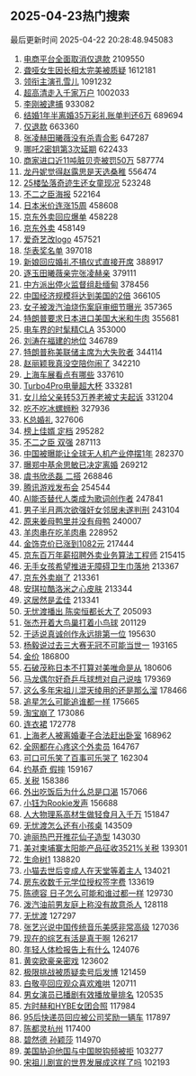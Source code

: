 ## 2025-04-23热门搜索 
最后更新时间 2025-04-22 20:28:48.945083 
1. [电商平台全面取消仅退款](https://s.weibo.com/weibo?q=%23%E7%94%B5%E5%95%86%E5%B9%B3%E5%8F%B0%E5%85%A8%E9%9D%A2%E5%8F%96%E6%B6%88%E4%BB%85%E9%80%80%E6%AC%BE%23&t=31&band_rank=1&Refer=top) 2109550
1. [聋哑女生因长相太完美被质疑](https://s.weibo.com/weibo?q=%23%E8%81%8B%E5%93%91%E5%A5%B3%E7%94%9F%E5%9B%A0%E9%95%BF%E7%9B%B8%E5%A4%AA%E5%AE%8C%E7%BE%8E%E8%A2%AB%E8%B4%A8%E7%96%91%23&t=31&band_rank=1&Refer=top) 1612181
1. [领衔主演孔雪儿](https://s.weibo.com/weibo?q=%23%E9%A2%86%E8%A1%94%E4%B8%BB%E6%BC%94%E5%AD%94%E9%9B%AA%E5%84%BF%23&t=31&band_rank=2&Refer=top) 1091232
1. [超高清走入千家万户](https://s.weibo.com/weibo?q=%23%E8%B6%85%E9%AB%98%E6%B8%85%E8%B5%B0%E5%85%A5%E5%8D%83%E5%AE%B6%E4%B8%87%E6%88%B7%23&t=31&band_rank=3&Refer=top) 1002033
1. [李刚被逮捕](https://s.weibo.com/weibo?q=%23%E6%9D%8E%E5%88%9A%E8%A2%AB%E9%80%AE%E6%8D%95%23&t=31&band_rank=4&Refer=top) 933082
1. [结婚1年半离婚35万彩礼账单判还6万](https://s.weibo.com/weibo?q=%23%E7%BB%93%E5%A9%9A1%E5%B9%B4%E5%8D%8A%E7%A6%BB%E5%A9%9A35%E4%B8%87%E5%BD%A9%E7%A4%BC%E8%B4%A6%E5%8D%95%E5%88%A4%E8%BF%986%E4%B8%87%23&t=31&band_rank=5&Refer=top) 689694
1. [仅退款](https://s.weibo.com/weibo?q=%E4%BB%85%E9%80%80%E6%AC%BE&t=31&band_rank=4&Refer=top) 663360
1. [张凌赫田曦薇没有杀青合影](https://s.weibo.com/weibo?q=%23%E5%BC%A0%E5%87%8C%E8%B5%AB%E7%94%B0%E6%9B%A6%E8%96%87%E6%B2%A1%E6%9C%89%E6%9D%80%E9%9D%92%E5%90%88%E5%BD%B1%23&t=31&band_rank=6&Refer=top) 647287
1. [哪吒2密钥第3次延期](https://s.weibo.com/weibo?q=%23%E5%93%AA%E5%90%922%E5%AF%86%E9%92%A5%E7%AC%AC3%E6%AC%A1%E5%BB%B6%E6%9C%9F%23&t=31&band_rank=7&Refer=top) 622433
1. [商家进口近11吨脏贝壳被罚50万](https://s.weibo.com/weibo?q=%23%E5%95%86%E5%AE%B6%E8%BF%9B%E5%8F%A3%E8%BF%9111%E5%90%A8%E8%84%8F%E8%B4%9D%E5%A3%B3%E8%A2%AB%E7%BD%9A50%E4%B8%87%23&t=31&band_rank=8&Refer=top) 587774
1. [龙丹妮觉得赵露思是天选桑稚](https://s.weibo.com/weibo?q=%E9%BE%99%E4%B8%B9%E5%A6%AE%E8%A7%89%E5%BE%97%E8%B5%B5%E9%9C%B2%E6%80%9D%E6%98%AF%E5%A4%A9%E9%80%89%E6%A1%91%E7%A8%9A&t=31&band_rank=5&Refer=top) 556474
1. [25楼坠落奇迹生还女童现况](https://s.weibo.com/weibo?q=%2325%E6%A5%BC%E5%9D%A0%E8%90%BD%E5%A5%87%E8%BF%B9%E7%94%9F%E8%BF%98%E5%A5%B3%E7%AB%A5%E7%8E%B0%E5%86%B5%23&t=31&band_rank=6&Refer=top) 523248
1. [不二之臣海报](https://s.weibo.com/weibo?q=%23%E4%B8%8D%E4%BA%8C%E4%B9%8B%E8%87%A3%E6%B5%B7%E6%8A%A5%23&t=31&band_rank=9&Refer=top) 522164
1. [日本米价连涨15周](https://s.weibo.com/weibo?q=%23%E6%97%A5%E6%9C%AC%E7%B1%B3%E4%BB%B7%E8%BF%9E%E6%B6%A815%E5%91%A8%23&t=31&band_rank=10&Refer=top) 458608
1. [京东外卖回应爆单](https://s.weibo.com/weibo?q=%23%E4%BA%AC%E4%B8%9C%E5%A4%96%E5%8D%96%E5%9B%9E%E5%BA%94%E7%88%86%E5%8D%95%23&t=31&band_rank=11&Refer=top) 458228
1. [京东外卖](https://s.weibo.com/weibo?q=%E4%BA%AC%E4%B8%9C%E5%A4%96%E5%8D%96&t=31&band_rank=12&Refer=top) 458149
1. [爱奇艺改logo](https://s.weibo.com/weibo?q=%23%E7%88%B1%E5%A5%87%E8%89%BA%E6%94%B9logo%23&t=31&band_rank=13&Refer=top) 457521
1. [华表奖名单](https://s.weibo.com/weibo?q=%23%E5%8D%8E%E8%A1%A8%E5%A5%96%E5%90%8D%E5%8D%95%23&t=31&band_rank=14&Refer=top) 397018
1. [新娘回应婚礼不搞仪式直接开席](https://s.weibo.com/weibo?q=%23%E6%96%B0%E5%A8%98%E5%9B%9E%E5%BA%94%E5%A9%9A%E7%A4%BC%E4%B8%8D%E6%90%9E%E4%BB%AA%E5%BC%8F%E7%9B%B4%E6%8E%A5%E5%BC%80%E5%B8%AD%23&t=31&band_rank=7&Refer=top) 388917
1. [逐玉田曦薇亲完张凌赫亲](https://s.weibo.com/weibo?q=%E9%80%90%E7%8E%89%E7%94%B0%E6%9B%A6%E8%96%87%E4%BA%B2%E5%AE%8C%E5%BC%A0%E5%87%8C%E8%B5%AB%E4%BA%B2&t=31&band_rank=8&Refer=top) 379111
1. [中方派出停火监督组赴缅甸](https://s.weibo.com/weibo?q=%23%E4%B8%AD%E6%96%B9%E6%B4%BE%E5%87%BA%E5%81%9C%E7%81%AB%E7%9B%91%E7%9D%A3%E7%BB%84%E8%B5%B4%E7%BC%85%E7%94%B8%23&t=31&band_rank=9&Refer=top) 378456
1. [中国经济规模将达到美国的2倍](https://s.weibo.com/weibo?q=%23%E4%B8%AD%E5%9B%BD%E7%BB%8F%E6%B5%8E%E8%A7%84%E6%A8%A1%E5%B0%86%E8%BE%BE%E5%88%B0%E7%BE%8E%E5%9B%BD%E7%9A%842%E5%80%8D%23&t=31&band_rank=10&Refer=top) 366105
1. [女子被泼汽油烧伤案庭审细节曝光](https://s.weibo.com/weibo?q=%23%E5%A5%B3%E5%AD%90%E8%A2%AB%E6%B3%BC%E6%B1%BD%E6%B2%B9%E7%83%A7%E4%BC%A4%E6%A1%88%E5%BA%AD%E5%AE%A1%E7%BB%86%E8%8A%82%E6%9B%9D%E5%85%89%23&t=31&band_rank=15&Refer=top) 357365
1. [特朗普要求日本进口美国大米和牛肉](https://s.weibo.com/weibo?q=%23%E7%89%B9%E6%9C%97%E6%99%AE%E8%A6%81%E6%B1%82%E6%97%A5%E6%9C%AC%E8%BF%9B%E5%8F%A3%E7%BE%8E%E5%9B%BD%E5%A4%A7%E7%B1%B3%E5%92%8C%E7%89%9B%E8%82%89%23&t=31&band_rank=16&Refer=top) 355681
1. [电车界的时髦精CLA](https://s.weibo.com/weibo?q=%23%E7%94%B5%E8%BD%A6%E7%95%8C%E7%9A%84%E6%97%B6%E9%AB%A6%E7%B2%BECLA%23&t=31&band_rank=17&Refer=top) 353000
1. [刘涛在福建的地位](https://s.weibo.com/weibo?q=%E5%88%98%E6%B6%9B%E5%9C%A8%E7%A6%8F%E5%BB%BA%E7%9A%84%E5%9C%B0%E4%BD%8D&t=31&band_rank=18&Refer=top) 346789
1. [特朗普称美联储主席为大失败者](https://s.weibo.com/weibo?q=%23%E7%89%B9%E6%9C%97%E6%99%AE%E7%A7%B0%E7%BE%8E%E8%81%94%E5%82%A8%E4%B8%BB%E5%B8%AD%E4%B8%BA%E5%A4%A7%E5%A4%B1%E8%B4%A5%E8%80%85%23&t=31&band_rank=19&Refer=top) 344114
1. [赵丽颖我真没空陪你闹了](https://s.weibo.com/weibo?q=%E8%B5%B5%E4%B8%BD%E9%A2%96%E6%88%91%E7%9C%9F%E6%B2%A1%E7%A9%BA%E9%99%AA%E4%BD%A0%E9%97%B9%E4%BA%86&t=31&band_rank=11&Refer=top) 342210
1. [上海车展看点有哪些](https://s.weibo.com/weibo?q=%E4%B8%8A%E6%B5%B7%E8%BD%A6%E5%B1%95%E7%9C%8B%E7%82%B9%E6%9C%89%E5%93%AA%E4%BA%9B&t=31&band_rank=20&Refer=top) 337610
1. [Turbo4Pro电量超大杯](https://s.weibo.com/weibo?q=%23Turbo4Pro%E7%94%B5%E9%87%8F%E8%B6%85%E5%A4%A7%E6%9D%AF%23&t=31&band_rank=21&Refer=top) 333281
1. [女儿给父亲转53万养老被丈夫起诉](https://s.weibo.com/weibo?q=%23%E5%A5%B3%E5%84%BF%E7%BB%99%E7%88%B6%E4%BA%B2%E8%BD%AC53%E4%B8%87%E5%85%BB%E8%80%81%E8%A2%AB%E4%B8%88%E5%A4%AB%E8%B5%B7%E8%AF%89%23&t=31&band_rank=22&Refer=top) 331204
1. [吃不吃冰螺蛳粉](https://s.weibo.com/weibo?q=%E5%90%83%E4%B8%8D%E5%90%83%E5%86%B0%E8%9E%BA%E8%9B%B3%E7%B2%89&t=31&band_rank=23&Refer=top) 327936
1. [K总婚礼](https://s.weibo.com/weibo?q=K%E6%80%BB%E5%A9%9A%E7%A4%BC&t=31&band_rank=12&Refer=top) 327606
1. [榜上佳婿 定档](https://s.weibo.com/weibo?q=%E6%A6%9C%E4%B8%8A%E4%BD%B3%E5%A9%BF%20%E5%AE%9A%E6%A1%A3&t=31&band_rank=24&Refer=top) 295282
1. [不二之臣 双强](https://s.weibo.com/weibo?q=%E4%B8%8D%E4%BA%8C%E4%B9%8B%E8%87%A3%20%E5%8F%8C%E5%BC%BA&t=31&band_rank=25&Refer=top) 287113
1. [中国被曝能让全球无人机产业停摆1年](https://s.weibo.com/weibo?q=%23%E4%B8%AD%E5%9B%BD%E8%A2%AB%E6%9B%9D%E8%83%BD%E8%AE%A9%E5%85%A8%E7%90%83%E6%97%A0%E4%BA%BA%E6%9C%BA%E4%BA%A7%E4%B8%9A%E5%81%9C%E6%91%861%E5%B9%B4%23&t=31&band_rank=26&Refer=top) 282370
1. [曝郑中基余思敏已决定离婚](https://s.weibo.com/weibo?q=%23%E6%9B%9D%E9%83%91%E4%B8%AD%E5%9F%BA%E4%BD%99%E6%80%9D%E6%95%8F%E5%B7%B2%E5%86%B3%E5%AE%9A%E7%A6%BB%E5%A9%9A%23&t=31&band_rank=16&Refer=top) 269212
1. [虞书欣丞磊 二搭](https://s.weibo.com/weibo?q=%E8%99%9E%E4%B9%A6%E6%AC%A3%E4%B8%9E%E7%A3%8A%20%E4%BA%8C%E6%90%AD&t=31&band_rank=17&Refer=top) 268846
1. [腾讯游戏发布会](https://s.weibo.com/weibo?q=%E8%85%BE%E8%AE%AF%E6%B8%B8%E6%88%8F%E5%8F%91%E5%B8%83%E4%BC%9A&t=31&band_rank=19&Refer=top) 254544
1. [AI能否替代人类成为歌词创作者](https://s.weibo.com/weibo?q=AI%E8%83%BD%E5%90%A6%E6%9B%BF%E4%BB%A3%E4%BA%BA%E7%B1%BB%E6%88%90%E4%B8%BA%E6%AD%8C%E8%AF%8D%E5%88%9B%E4%BD%9C%E8%80%85&t=31&band_rank=20&Refer=top) 247841
1. [男子半月两次欲强奸女邻居未遂判刑](https://s.weibo.com/weibo?q=%23%E7%94%B7%E5%AD%90%E5%8D%8A%E6%9C%88%E4%B8%A4%E6%AC%A1%E6%AC%B2%E5%BC%BA%E5%A5%B8%E5%A5%B3%E9%82%BB%E5%B1%85%E6%9C%AA%E9%81%82%E5%88%A4%E5%88%91%23&t=31&band_rank=21&Refer=top) 243104
1. [原来姜母鸭里并没有母鸭](https://s.weibo.com/weibo?q=%23%E5%8E%9F%E6%9D%A5%E5%A7%9C%E6%AF%8D%E9%B8%AD%E9%87%8C%E5%B9%B6%E6%B2%A1%E6%9C%89%E6%AF%8D%E9%B8%AD%23&t=31&band_rank=22&Refer=top) 240007
1. [羊肉串在吃羊肉串](https://s.weibo.com/weibo?q=%23%E7%BE%8A%E8%82%89%E4%B8%B2%E5%9C%A8%E5%90%83%E7%BE%8A%E8%82%89%E4%B8%B2%23&t=31&band_rank=27&Refer=top) 228952
1. [金饰克价已涨到1082元](https://s.weibo.com/weibo?q=%23%E9%87%91%E9%A5%B0%E5%85%8B%E4%BB%B7%E5%B7%B2%E6%B6%A8%E5%88%B01082%E5%85%83%23&t=31&band_rank=28&Refer=top) 217444
1. [京东百万年薪招聘外卖业务算法工程师](https://s.weibo.com/weibo?q=%23%E4%BA%AC%E4%B8%9C%E7%99%BE%E4%B8%87%E5%B9%B4%E8%96%AA%E6%8B%9B%E8%81%98%E5%A4%96%E5%8D%96%E4%B8%9A%E5%8A%A1%E7%AE%97%E6%B3%95%E5%B7%A5%E7%A8%8B%E5%B8%88%23&t=31&band_rank=29&Refer=top) 215415
1. [无手女孩希望推进无障碍卫生巾落地](https://s.weibo.com/weibo?q=%23%E6%97%A0%E6%89%8B%E5%A5%B3%E5%AD%A9%E5%B8%8C%E6%9C%9B%E6%8E%A8%E8%BF%9B%E6%97%A0%E9%9A%9C%E7%A2%8D%E5%8D%AB%E7%94%9F%E5%B7%BE%E8%90%BD%E5%9C%B0%23&t=31&band_rank=30&Refer=top) 213367
1. [京东外卖崩了](https://s.weibo.com/weibo?q=%23%E4%BA%AC%E4%B8%9C%E5%A4%96%E5%8D%96%E5%B4%A9%E4%BA%86%23&t=31&band_rank=31&Refer=top) 213361
1. [安琪拉酷洛米之心皮肤](https://s.weibo.com/weibo?q=%23%E5%AE%89%E7%90%AA%E6%8B%89%E9%85%B7%E6%B4%9B%E7%B1%B3%E4%B9%8B%E5%BF%83%E7%9A%AE%E8%82%A4%23&t=31&band_rank=32&Refer=top) 213344
1. [这居然是孟佳](https://s.weibo.com/weibo?q=%E8%BF%99%E5%B1%85%E7%84%B6%E6%98%AF%E5%AD%9F%E4%BD%B3&t=31&band_rank=33&Refer=top) 213341
1. [无忧渡播出 陈奕恒都长大了](https://s.weibo.com/weibo?q=%E6%97%A0%E5%BF%A7%E6%B8%A1%E6%92%AD%E5%87%BA%20%E9%99%88%E5%A5%95%E6%81%92%E9%83%BD%E9%95%BF%E5%A4%A7%E4%BA%86&t=31&band_rank=23&Refer=top) 205093
1. [张杰开着大鸟巢打着小鸟球](https://s.weibo.com/weibo?q=%23%E5%BC%A0%E6%9D%B0%E5%BC%80%E7%9D%80%E5%A4%A7%E9%B8%9F%E5%B7%A2%E6%89%93%E7%9D%80%E5%B0%8F%E9%B8%9F%E7%90%83%23&t=31&band_rank=34&Refer=top) 201129
1. [于适说真诚创作永远排第一位](https://s.weibo.com/weibo?q=%23%E4%BA%8E%E9%80%82%E8%AF%B4%E7%9C%9F%E8%AF%9A%E5%88%9B%E4%BD%9C%E6%B0%B8%E8%BF%9C%E6%8E%92%E7%AC%AC%E4%B8%80%E4%BD%8D%23&t=31&band_rank=24&Refer=top) 195630
1. [杨毅说过去三大赛无冠不可能当世一](https://s.weibo.com/weibo?q=%23%E6%9D%A8%E6%AF%85%E8%AF%B4%E8%BF%87%E5%8E%BB%E4%B8%89%E5%A4%A7%E8%B5%9B%E6%97%A0%E5%86%A0%E4%B8%8D%E5%8F%AF%E8%83%BD%E5%BD%93%E4%B8%96%E4%B8%80%23&t=31&band_rank=35&Refer=top) 193165
1. [金价](https://s.weibo.com/weibo?q=%E9%87%91%E4%BB%B7&t=31&band_rank=36&Refer=top) 186800
1. [石破茂称日本不打算对美唯命是从](https://s.weibo.com/weibo?q=%23%E7%9F%B3%E7%A0%B4%E8%8C%82%E7%A7%B0%E6%97%A5%E6%9C%AC%E4%B8%8D%E6%89%93%E7%AE%97%E5%AF%B9%E7%BE%8E%E5%94%AF%E5%91%BD%E6%98%AF%E4%BB%8E%23&t=31&band_rank=37&Refer=top) 180606
1. [马龙偶尔好奇乒乓球想对自己说啥](https://s.weibo.com/weibo?q=%23%E9%A9%AC%E9%BE%99%E5%81%B6%E5%B0%94%E5%A5%BD%E5%A5%87%E4%B9%92%E4%B9%93%E7%90%83%E6%83%B3%E5%AF%B9%E8%87%AA%E5%B7%B1%E8%AF%B4%E5%95%A5%23&t=31&band_rank=27&Refer=top) 179369
1. [这么多年宋祖儿混天绫用的还是那么溜](https://s.weibo.com/weibo?q=%E8%BF%99%E4%B9%88%E5%A4%9A%E5%B9%B4%E5%AE%8B%E7%A5%96%E5%84%BF%E6%B7%B7%E5%A4%A9%E7%BB%AB%E7%94%A8%E7%9A%84%E8%BF%98%E6%98%AF%E9%82%A3%E4%B9%88%E6%BA%9C&t=31&band_rank=28&Refer=top) 178466
1. [追星怎么可能追谁都一样](https://s.weibo.com/weibo?q=%E8%BF%BD%E6%98%9F%E6%80%8E%E4%B9%88%E5%8F%AF%E8%83%BD%E8%BF%BD%E8%B0%81%E9%83%BD%E4%B8%80%E6%A0%B7&t=31&band_rank=30&Refer=top) 175665
1. [淘宝崩了](https://s.weibo.com/weibo?q=%E6%B7%98%E5%AE%9D%E5%B4%A9%E4%BA%86&t=31&band_rank=31&Refer=top) 173086
1. [连衣裙](https://s.weibo.com/weibo?q=%E8%BF%9E%E8%A1%A3%E8%A3%99&t=31&band_rank=32&Refer=top) 172778
1. [上海老人被离婚妻子合法赶出卧室](https://s.weibo.com/weibo?q=%23%E4%B8%8A%E6%B5%B7%E8%80%81%E4%BA%BA%E8%A2%AB%E7%A6%BB%E5%A9%9A%E5%A6%BB%E5%AD%90%E5%90%88%E6%B3%95%E8%B5%B6%E5%87%BA%E5%8D%A7%E5%AE%A4%23&t=31&band_rank=33&Refer=top) 168962
1. [全网都在心疼这个外卖员](https://s.weibo.com/weibo?q=%E5%85%A8%E7%BD%91%E9%83%BD%E5%9C%A8%E5%BF%83%E7%96%BC%E8%BF%99%E4%B8%AA%E5%A4%96%E5%8D%96%E5%91%98&t=31&band_rank=34&Refer=top) 164767
1. [可口可乐笑了百事可乐哭了](https://s.weibo.com/weibo?q=%23%E5%8F%AF%E5%8F%A3%E5%8F%AF%E4%B9%90%E7%AC%91%E4%BA%86%E7%99%BE%E4%BA%8B%E5%8F%AF%E4%B9%90%E5%93%AD%E4%BA%86%23&t=31&band_rank=38&Refer=top) 162304
1. [约基奇 假摔](https://s.weibo.com/weibo?q=%E7%BA%A6%E5%9F%BA%E5%A5%87%20%E5%81%87%E6%91%94&t=31&band_rank=39&Refer=top) 159167
1. [关税](https://s.weibo.com/weibo?q=%E5%85%B3%E7%A8%8E&t=31&band_rank=35&Refer=top) 158386
1. [外出吃饭后为什么总是口渴](https://s.weibo.com/weibo?q=%E5%A4%96%E5%87%BA%E5%90%83%E9%A5%AD%E5%90%8E%E4%B8%BA%E4%BB%80%E4%B9%88%E6%80%BB%E6%98%AF%E5%8F%A3%E6%B8%B4&t=31&band_rank=40&Refer=top) 157066
1. [小钰为Rookie发声](https://s.weibo.com/weibo?q=%23%E5%B0%8F%E9%92%B0%E4%B8%BARookie%E5%8F%91%E5%A3%B0%23&t=31&band_rank=41&Refer=top) 156688
1. [人大物理系高材生做轻食月入千万](https://s.weibo.com/weibo?q=%23%E4%BA%BA%E5%A4%A7%E7%89%A9%E7%90%86%E7%B3%BB%E9%AB%98%E6%9D%90%E7%94%9F%E5%81%9A%E8%BD%BB%E9%A3%9F%E6%9C%88%E5%85%A5%E5%8D%83%E4%B8%87%23&t=31&band_rank=42&Refer=top) 151847
1. [无忧渡怎么还有小孩桌](https://s.weibo.com/weibo?q=%23%E6%97%A0%E5%BF%A7%E6%B8%A1%E6%80%8E%E4%B9%88%E8%BF%98%E6%9C%89%E5%B0%8F%E5%AD%A9%E6%A1%8C%23&t=31&band_rank=43&Refer=top) 143509
1. [迪丽热巴开推花仙子造型](https://s.weibo.com/weibo?q=%23%E8%BF%AA%E4%B8%BD%E7%83%AD%E5%B7%B4%E5%BC%80%E6%8E%A8%E8%8A%B1%E4%BB%99%E5%AD%90%E9%80%A0%E5%9E%8B%23&t=31&band_rank=44&Refer=top) 143030
1. [美对柬埔寨太阳能产品征收3521%关税](https://s.weibo.com/weibo?q=%23%E7%BE%8E%E5%AF%B9%E6%9F%AC%E5%9F%94%E5%AF%A8%E5%A4%AA%E9%98%B3%E8%83%BD%E4%BA%A7%E5%93%81%E5%BE%81%E6%94%B63521%25%E5%85%B3%E7%A8%8E%23&t=31&band_rank=37&Refer=top) 139301
1. [生命树1](https://s.weibo.com/weibo?q=%E7%94%9F%E5%91%BD%E6%A0%911&t=31&band_rank=45&Refer=top) 138820
1. [小猫去世后变成人在天堂等着主人](https://s.weibo.com/weibo?q=%E5%B0%8F%E7%8C%AB%E5%8E%BB%E4%B8%96%E5%90%8E%E5%8F%98%E6%88%90%E4%BA%BA%E5%9C%A8%E5%A4%A9%E5%A0%82%E7%AD%89%E7%9D%80%E4%B8%BB%E4%BA%BA&t=31&band_rank=46&Refer=top) 134021
1. [房东收数千元学位授权签字费](https://s.weibo.com/weibo?q=%23%E6%88%BF%E4%B8%9C%E6%94%B6%E6%95%B0%E5%8D%83%E5%85%83%E5%AD%A6%E4%BD%8D%E6%8E%88%E6%9D%83%E7%AD%BE%E5%AD%97%E8%B4%B9%23&t=31&band_rank=47&Refer=top) 133619
1. [陈德容 日子怎么可能和谁过都一样](https://s.weibo.com/weibo?q=%E9%99%88%E5%BE%B7%E5%AE%B9%20%E6%97%A5%E5%AD%90%E6%80%8E%E4%B9%88%E5%8F%AF%E8%83%BD%E5%92%8C%E8%B0%81%E8%BF%87%E9%83%BD%E4%B8%80%E6%A0%B7&t=31&band_rank=48&Refer=top) 129730
1. [泼汽油前男友庭上称没有故意杀人](https://s.weibo.com/weibo?q=%23%E6%B3%BC%E6%B1%BD%E6%B2%B9%E5%89%8D%E7%94%B7%E5%8F%8B%E5%BA%AD%E4%B8%8A%E7%A7%B0%E6%B2%A1%E6%9C%89%E6%95%85%E6%84%8F%E6%9D%80%E4%BA%BA%23&t=31&band_rank=49&Refer=top) 128118
1. [无忧渡](https://s.weibo.com/weibo?q=%E6%97%A0%E5%BF%A7%E6%B8%A1&t=31&band_rank=38&Refer=top) 127297
1. [张艺兴说中国传统音乐美感非常高级](https://s.weibo.com/weibo?q=%23%E5%BC%A0%E8%89%BA%E5%85%B4%E8%AF%B4%E4%B8%AD%E5%9B%BD%E4%BC%A0%E7%BB%9F%E9%9F%B3%E4%B9%90%E7%BE%8E%E6%84%9F%E9%9D%9E%E5%B8%B8%E9%AB%98%E7%BA%A7%23&t=31&band_rank=50&Refer=top) 127036
1. [现在的综艺有活是真干啊](https://s.weibo.com/weibo?q=%E7%8E%B0%E5%9C%A8%E7%9A%84%E7%BB%BC%E8%89%BA%E6%9C%89%E6%B4%BB%E6%98%AF%E7%9C%9F%E5%B9%B2%E5%95%8A&t=31&band_rank=39&Refer=top) 126217
1. [年轻人体检报告上有什么](https://s.weibo.com/weibo?q=%E5%B9%B4%E8%BD%BB%E4%BA%BA%E4%BD%93%E6%A3%80%E6%8A%A5%E5%91%8A%E4%B8%8A%E6%9C%89%E4%BB%80%E4%B9%88&t=31&band_rank=40&Refer=top) 124076
1. [黄奕欧豪亲密戏](https://s.weibo.com/weibo?q=%E9%BB%84%E5%A5%95%E6%AC%A7%E8%B1%AA%E4%BA%B2%E5%AF%86%E6%88%8F&t=31&band_rank=41&Refer=top) 123602
1. [极限挑战被质疑卖号后发博](https://s.weibo.com/weibo?q=%23%E6%9E%81%E9%99%90%E6%8C%91%E6%88%98%E8%A2%AB%E8%B4%A8%E7%96%91%E5%8D%96%E5%8F%B7%E5%90%8E%E5%8F%91%E5%8D%9A%23&t=31&band_rank=42&Refer=top) 121459
1. [白敬亭回应观众喜欢难哄](https://s.weibo.com/weibo?q=%23%E7%99%BD%E6%95%AC%E4%BA%AD%E5%9B%9E%E5%BA%94%E8%A7%82%E4%BC%97%E5%96%9C%E6%AC%A2%E9%9A%BE%E5%93%84%23&t=31&band_rank=43&Refer=top) 120711
1. [男女演员已播剧有效播放量排名](https://s.weibo.com/weibo?q=%23%E7%94%B7%E5%A5%B3%E6%BC%94%E5%91%98%E5%B7%B2%E6%92%AD%E5%89%A7%E6%9C%89%E6%95%88%E6%92%AD%E6%94%BE%E9%87%8F%E6%8E%92%E5%90%8D%23&t=31&band_rank=44&Refer=top) 120535
1. [方时赫和HYBE女团合照](https://s.weibo.com/weibo?q=%23%E6%96%B9%E6%97%B6%E8%B5%AB%E5%92%8CHYBE%E5%A5%B3%E5%9B%A2%E5%90%88%E7%85%A7%23&t=31&band_rank=45&Refer=top) 117984
1. [95后快递员回应被公司奖励一辆车](https://s.weibo.com/weibo?q=%2395%E5%90%8E%E5%BF%AB%E9%80%92%E5%91%98%E5%9B%9E%E5%BA%94%E8%A2%AB%E5%85%AC%E5%8F%B8%E5%A5%96%E5%8A%B1%E4%B8%80%E8%BE%86%E8%BD%A6%23&t=31&band_rank=46&Refer=top) 117897
1. [陈都灵杭州](https://s.weibo.com/weibo?q=%E9%99%88%E9%83%BD%E7%81%B5%E6%9D%AD%E5%B7%9E&t=31&band_rank=47&Refer=top) 117400
1. [碧然德 孙颖莎](https://s.weibo.com/weibo?q=%E7%A2%A7%E7%84%B6%E5%BE%B7%20%E5%AD%99%E9%A2%96%E8%8E%8E&t=31&band_rank=48&Refer=top) 114970
1. [美国胁迫他国与中国脱钩频被拒](https://s.weibo.com/weibo?q=%23%E7%BE%8E%E5%9B%BD%E8%83%81%E8%BF%AB%E4%BB%96%E5%9B%BD%E4%B8%8E%E4%B8%AD%E5%9B%BD%E8%84%B1%E9%92%A9%E9%A2%91%E8%A2%AB%E6%8B%92%23&t=31&band_rank=49&Refer=top) 103277
1. [宋祖儿剧宣的世界发展成这样了吗](https://s.weibo.com/weibo?q=%E5%AE%8B%E7%A5%96%E5%84%BF%E5%89%A7%E5%AE%A3%E7%9A%84%E4%B8%96%E7%95%8C%E5%8F%91%E5%B1%95%E6%88%90%E8%BF%99%E6%A0%B7%E4%BA%86%E5%90%97&t=31&band_rank=50&Refer=top) 102193
